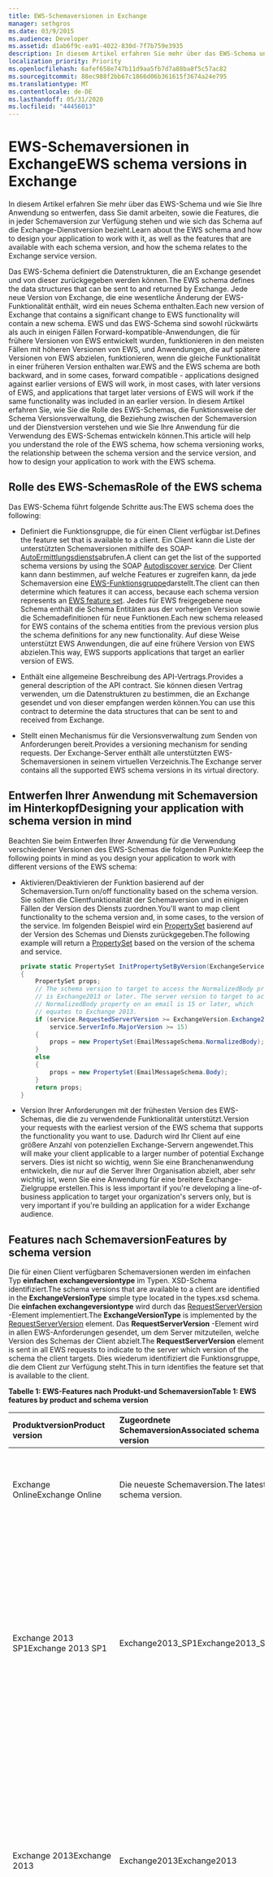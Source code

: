 ```yaml
---
title: EWS-Schemaversionen in Exchange
manager: sethgros
ms.date: 03/9/2015
ms.audience: Developer
ms.assetid: d1ab6f9c-ea91-4022-830d-7f7b759e3935
description: In diesem Artikel erfahren Sie mehr über das EWS-Schema und wie Sie Ihre Anwendung so entwerfen, dass Sie damit arbeiten, sowie die Features, die in jeder Schemaversion zur Verfügung stehen und wie sich das Schema auf die Exchange-Dienstversion bezieht.
localization_priority: Priority
ms.openlocfilehash: 6afef658e747b11d9aa5fb7d7a88ba8f5c57ac82
ms.sourcegitcommit: 88ec988f2bb67c1866d06b361615f3674a24e795
ms.translationtype: MT
ms.contentlocale: de-DE
ms.lasthandoff: 05/31/2020
ms.locfileid: "44456013"
---
```

# <a name="ews-schema-versions-in-exchange"></a><span data-ttu-id="561cb-103">EWS-Schemaversionen in Exchange</span><span class="sxs-lookup"><span data-stu-id="561cb-103">EWS schema versions in Exchange</span></span>

<span data-ttu-id="561cb-104">In diesem Artikel erfahren Sie mehr über das EWS-Schema und wie Sie Ihre Anwendung so entwerfen, dass Sie damit arbeiten, sowie die Features, die in jeder Schemaversion zur Verfügung stehen und wie sich das Schema auf die Exchange-Dienstversion bezieht.</span><span class="sxs-lookup"><span data-stu-id="561cb-104">Learn about the EWS schema and how to design your application to work with it, as well as the features that are available with each schema version, and how the schema relates to the Exchange service version.</span></span>
  
<span data-ttu-id="561cb-105">Das EWS-Schema definiert die Datenstrukturen, die an Exchange gesendet und von dieser zurückgegeben werden können.</span><span class="sxs-lookup"><span data-stu-id="561cb-105">The EWS schema defines the data structures that can be sent to and returned by Exchange.</span></span> <span data-ttu-id="561cb-106">Jede neue Version von Exchange, die eine wesentliche Änderung der EWS-Funktionalität enthält, wird ein neues Schema enthalten.</span><span class="sxs-lookup"><span data-stu-id="561cb-106">Each new version of Exchange that contains a significant change to EWS functionality will contain a new schema.</span></span> <span data-ttu-id="561cb-107">EWS und das EWS-Schema sind sowohl rückwärts als auch in einigen Fällen Forward-kompatible-Anwendungen, die für frühere Versionen von EWS entwickelt wurden, funktionieren in den meisten Fällen mit höheren Versionen von EWS, und Anwendungen, die auf spätere Versionen von EWS abzielen, funktionieren, wenn die gleiche Funktionalität in einer früheren Version enthalten war.</span><span class="sxs-lookup"><span data-stu-id="561cb-107">EWS and the EWS schema are both backward, and in some cases, forward compatible - applications designed against earlier versions of EWS will work, in most cases, with later versions of EWS, and applications that target later versions of EWS will work if the same functionality was included in an earlier version.</span></span> <span data-ttu-id="561cb-108">In diesem Artikel erfahren Sie, wie Sie die Rolle des EWS-Schemas, die Funktionsweise der Schema Versionsverwaltung, die Beziehung zwischen der Schemaversion und der Dienstversion verstehen und wie Sie Ihre Anwendung für die Verwendung des EWS-Schemas entwickeln können.</span><span class="sxs-lookup"><span data-stu-id="561cb-108">This article will help you understand the role of the EWS schema, how schema versioning works, the relationship between the schema version and the service version, and how to design your application to work with the EWS schema.</span></span> 
  
## <a name="role-of-the-ews-schema"></a><span data-ttu-id="561cb-109">Rolle des EWS-Schemas</span><span class="sxs-lookup"><span data-stu-id="561cb-109">Role of the EWS schema</span></span>

<span data-ttu-id="561cb-110">Das EWS-Schema führt folgende Schritte aus:</span><span class="sxs-lookup"><span data-stu-id="561cb-110">The EWS schema does the following:</span></span>
  
- <span data-ttu-id="561cb-111">Definiert die Funktionsgruppe, die für einen Client verfügbar ist.</span><span class="sxs-lookup"><span data-stu-id="561cb-111">Defines the feature set that is available to a client.</span></span> <span data-ttu-id="561cb-112">Ein Client kann die Liste der unterstützten Schemaversionen mithilfe des SOAP- [AutoErmittlungsdiensts](autodiscover-for-exchange.md)abrufen.</span><span class="sxs-lookup"><span data-stu-id="561cb-112">A client can get the list of the supported schema versions by using the SOAP [Autodiscover service](autodiscover-for-exchange.md).</span></span> <span data-ttu-id="561cb-113">Der Client kann dann bestimmen, auf welche Features er zugreifen kann, da jede Schemaversion eine [EWS-Funktionsgruppe](ews-schema-versions-in-exchange.md#bk_features)darstellt.</span><span class="sxs-lookup"><span data-stu-id="561cb-113">The client can then determine which features it can access, because each schema version represents an [EWS feature set](ews-schema-versions-in-exchange.md#bk_features).</span></span> <span data-ttu-id="561cb-114">Jedes für EWS freigegebene neue Schema enthält die Schema Entitäten aus der vorherigen Version sowie die Schemadefinitionen für neue Funktionen.</span><span class="sxs-lookup"><span data-stu-id="561cb-114">Each new schema released for EWS contains of the schema entities from the previous version plus the schema definitions for any new functionality.</span></span> <span data-ttu-id="561cb-115">Auf diese Weise unterstützt EWS Anwendungen, die auf eine frühere Version von EWS abzielen.</span><span class="sxs-lookup"><span data-stu-id="561cb-115">This way, EWS supports applications that target an earlier version of EWS.</span></span>
    
- <span data-ttu-id="561cb-116">Enthält eine allgemeine Beschreibung des API-Vertrags.</span><span class="sxs-lookup"><span data-stu-id="561cb-116">Provides a general description of the API contract.</span></span> <span data-ttu-id="561cb-117">Sie können diesen Vertrag verwenden, um die Datenstrukturen zu bestimmen, die an Exchange gesendet und von dieser empfangen werden können.</span><span class="sxs-lookup"><span data-stu-id="561cb-117">You can use this contract to determine the data structures that can be sent to and received from Exchange.</span></span>
    
- <span data-ttu-id="561cb-118">Stellt einen Mechanismus für die Versionsverwaltung zum Senden von Anforderungen bereit.</span><span class="sxs-lookup"><span data-stu-id="561cb-118">Provides a versioning mechanism for sending requests.</span></span> <span data-ttu-id="561cb-119">Der Exchange-Server enthält alle unterstützten EWS-Schemaversionen in seinem virtuellen Verzeichnis.</span><span class="sxs-lookup"><span data-stu-id="561cb-119">The Exchange server contains all the supported EWS schema versions in its virtual directory.</span></span> 
    
## <a name="designing-your-application-with-schema-version-in-mind"></a><span data-ttu-id="561cb-120">Entwerfen Ihrer Anwendung mit Schemaversion im Hinterkopf</span><span class="sxs-lookup"><span data-stu-id="561cb-120">Designing your application with schema version in mind</span></span>

<span data-ttu-id="561cb-121">Beachten Sie beim Entwerfen Ihrer Anwendung für die Verwendung verschiedener Versionen des EWS-Schemas die folgenden Punkte:</span><span class="sxs-lookup"><span data-stu-id="561cb-121">Keep the following points in mind as you design your application to work with different versions of the EWS schema:</span></span>
  
- <span data-ttu-id="561cb-122">Aktivieren/Deaktivieren der Funktion basierend auf der Schemaversion.</span><span class="sxs-lookup"><span data-stu-id="561cb-122">Turn on/off functionality based on the schema version.</span></span> <span data-ttu-id="561cb-123">Sie sollten die Clientfunktionalität der Schemaversion und in einigen Fällen der Version des Diensts zuordnen.</span><span class="sxs-lookup"><span data-stu-id="561cb-123">You'll want to map client functionality to the schema version and, in some cases, to the version of the service.</span></span> <span data-ttu-id="561cb-124">Im folgenden Beispiel wird ein [PropertySet](https://msdn.microsoft.com/library/office/microsoft.exchange.webservices.data.propertyset%28v=exchg.80%29.aspx) basierend auf der Version des Schemas und Diensts zurückgegeben.</span><span class="sxs-lookup"><span data-stu-id="561cb-124">The following example will return a [PropertySet](https://msdn.microsoft.com/library/office/microsoft.exchange.webservices.data.propertyset%28v=exchg.80%29.aspx) based on the version of the schema and service.</span></span> 
    
  ```cs
  private static PropertySet InitPropertySetByVersion(ExchangeService service)
  {
      PropertySet props;
      // The schema version to target to access the NormalizedBody property 
      // is Exchange2013 or later. The server version to target to access the 
      // NormalizedBody property on an email is 15 or later, which 
      // equates to Exchange 2013.
      if (service.RequestedServerVersion >= ExchangeVersion.Exchange2013 &amp;&amp;
          service.ServerInfo.MajorVersion >= 15)
      {
          props = new PropertySet(EmailMessageSchema.NormalizedBody);
      }
      else
      {
          props = new PropertySet(EmailMessageSchema.Body);
      }
      return props;
  }
  ```

- <span data-ttu-id="561cb-125">Version Ihrer Anforderungen mit der frühesten Version des EWS-Schemas, die die zu verwendende Funktionalität unterstützt.</span><span class="sxs-lookup"><span data-stu-id="561cb-125">Version your requests with the earliest version of the EWS schema that supports the functionality you want to use.</span></span> <span data-ttu-id="561cb-126">Dadurch wird Ihr Client auf eine größere Anzahl von potenziellen Exchange-Servern angewendet.</span><span class="sxs-lookup"><span data-stu-id="561cb-126">This will make your client applicable to a larger number of potential Exchange servers.</span></span> <span data-ttu-id="561cb-127">Dies ist nicht so wichtig, wenn Sie eine Branchenanwendung entwickeln, die nur auf die Server Ihrer Organisation abzielt, aber sehr wichtig ist, wenn Sie eine Anwendung für eine breitere Exchange-Zielgruppe erstellen.</span><span class="sxs-lookup"><span data-stu-id="561cb-127">This is less important if you're developing a line-of-business application to target your organization's servers only, but is very important if you're building an application for a wider Exchange audience.</span></span>
    
## <a name="features-by-schema-version"></a><span data-ttu-id="561cb-128">Features nach Schemaversion</span><span class="sxs-lookup"><span data-stu-id="561cb-128">Features by schema version</span></span>
<span data-ttu-id="561cb-129"><a name="bk_features"> </a></span><span class="sxs-lookup"><span data-stu-id="561cb-129"><a name="bk_features"> </a></span></span>

<span data-ttu-id="561cb-130">Die für einen Client verfügbaren Schemaversionen werden im einfachen Typ **einfachen exchangeversiontype** im Typen. XSD-Schema identifiziert.</span><span class="sxs-lookup"><span data-stu-id="561cb-130">The schema versions that are available to a client are identified in the **ExchangeVersionType** simple type located in the types.xsd schema.</span></span> <span data-ttu-id="561cb-131">Die **einfachen exchangeversiontype** wird durch das [RequestServerVersion](https://msdn.microsoft.com/library/af4032d5-42b3-463e-9d0a-8236d78e5b75%28Office.15%29.aspx) -Element implementiert.</span><span class="sxs-lookup"><span data-stu-id="561cb-131">The **ExchangeVersionType** is implemented by the [RequestServerVersion](https://msdn.microsoft.com/library/af4032d5-42b3-463e-9d0a-8236d78e5b75%28Office.15%29.aspx) element.</span></span> <span data-ttu-id="561cb-132">Das **RequestServerVersion** -Element wird in allen EWS-Anforderungen gesendet, um dem Server mitzuteilen, welche Version des Schemas der Client abzielt.</span><span class="sxs-lookup"><span data-stu-id="561cb-132">The **RequestServerVersion** element is sent in all EWS requests to indicate to the server which version of the schema the client targets.</span></span> <span data-ttu-id="561cb-133">Dies wiederum identifiziert die Funktionsgruppe, die dem Client zur Verfügung steht.</span><span class="sxs-lookup"><span data-stu-id="561cb-133">This in turn identifies the feature set that is available to the client.</span></span> 
  
<span data-ttu-id="561cb-134">**Tabelle 1: EWS-Features nach Produkt-und Schemaversion**</span><span class="sxs-lookup"><span data-stu-id="561cb-134">**Table 1: EWS features by product and schema version**</span></span>

|<span data-ttu-id="561cb-135">**Produktversion**</span><span class="sxs-lookup"><span data-stu-id="561cb-135">**Product version**</span></span>|<span data-ttu-id="561cb-136">**Zugeordnete Schemaversion**</span><span class="sxs-lookup"><span data-stu-id="561cb-136">**Associated schema version**</span></span>|<span data-ttu-id="561cb-137">**Features**</span><span class="sxs-lookup"><span data-stu-id="561cb-137">**Features**</span></span>|
|:-----|:-----|:-----|
|<span data-ttu-id="561cb-138">Exchange Online</span><span class="sxs-lookup"><span data-stu-id="561cb-138">Exchange Online</span></span>  |<span data-ttu-id="561cb-139">Die neueste Schemaversion.</span><span class="sxs-lookup"><span data-stu-id="561cb-139">The latest schema version.</span></span>  |<span data-ttu-id="561cb-140">Enthält alle Features in der aktuellen Version von Exchange sowie alle neuen Features, die für Online Clients hinzugefügt werden.</span><span class="sxs-lookup"><span data-stu-id="561cb-140">Includes all the features in the current version of Exchange in addition to any new features that are added for online clients.</span></span> |
|<span data-ttu-id="561cb-141">Exchange 2013 SP1</span><span class="sxs-lookup"><span data-stu-id="561cb-141">Exchange 2013 SP1</span></span> |<span data-ttu-id="561cb-142">Exchange2013_SP1</span><span class="sxs-lookup"><span data-stu-id="561cb-142">Exchange2013_SP1</span></span> | <span data-ttu-id="561cb-143">Enthält alle Features in Exchange 2013.</span><span class="sxs-lookup"><span data-stu-id="561cb-143">Includes all the features in Exchange 2013.</span></span><br/><br/><span data-ttu-id="561cb-144">Die folgenden Features wurden in Exchange 2013 SP1 eingeführt:</span><span class="sxs-lookup"><span data-stu-id="561cb-144">The following features were introduced in Exchange 2013 SP1:</span></span> <ul><li>[<span data-ttu-id="561cb-145">Aufbewahrungsrichtlinie für Postfächer</span><span class="sxs-lookup"><span data-stu-id="561cb-145">Mailbox hold policy</span></span>](https://msdn.microsoft.com/library/office/microsoft.exchange.webservices.data.exchangeservice.setholdonmailboxes%28v=exchg.80%29.aspx) </li><li> [<span data-ttu-id="561cb-146">Vorschlagen einer neuen Zeit</span><span class="sxs-lookup"><span data-stu-id="561cb-146">Propose new time</span></span>](how-to-propose-a-new-meeting-time-by-using-ews-in-exchange.md) </li><li>  <span data-ttu-id="561cb-147">Lesen von Bestätigungs Updates zum [Aktualisieren](https://msdn.microsoft.com/library/office/dn600559%28v=exchg.80%29.aspx) und [Löschen](https://msdn.microsoft.com/library/office/dn600557%28v=exchg.80%29.aspx) von Elementen</span><span class="sxs-lookup"><span data-stu-id="561cb-147">Read receipt updates for [updating](https://msdn.microsoft.com/library/office/dn600559%28v=exchg.80%29.aspx) and [deleting](https://msdn.microsoft.com/library/office/dn600557%28v=exchg.80%29.aspx) items</span></span>  </li><li> <span data-ttu-id="561cb-148">[IRM-Informations](https://msdn.microsoft.com/library/office/microsoft.exchange.webservices.data.conversation.hasirm%28v=exchg.80%29.aspx) Update für Unterhaltungen</span><span class="sxs-lookup"><span data-stu-id="561cb-148">[IRM information](https://msdn.microsoft.com/library/office/microsoft.exchange.webservices.data.conversation.hasirm%28v=exchg.80%29.aspx) update for conversations</span></span>  </li></ul> |
|<span data-ttu-id="561cb-149">Exchange 2013</span><span class="sxs-lookup"><span data-stu-id="561cb-149">Exchange 2013</span></span>   |<span data-ttu-id="561cb-150">Exchange2013</span><span class="sxs-lookup"><span data-stu-id="561cb-150">Exchange2013</span></span>   | <span data-ttu-id="561cb-151">Umfasst alle Features, die in Exchange 2007 und Exchange 2010 eingeführt wurden.</span><span class="sxs-lookup"><span data-stu-id="561cb-151">Includes all features introduced in Exchange 2007 and Exchange 2010.</span></span> <br/><br/><span data-ttu-id="561cb-152">Die folgenden Features wurden in Exchange 2013 eingeführt:</span><span class="sxs-lookup"><span data-stu-id="561cb-152">The following features were introduced in Exchange 2013:</span></span><ul><li><span data-ttu-id="561cb-153">Archivierung</span><span class="sxs-lookup"><span data-stu-id="561cb-153">Archiving</span></span>  </li><li>  <span data-ttu-id="561cb-154">eDiscovery</span><span class="sxs-lookup"><span data-stu-id="561cb-154">eDiscovery</span></span>  </li><li>  <span data-ttu-id="561cb-155">Personas</span><span class="sxs-lookup"><span data-stu-id="561cb-155">Personas</span></span>  </li><li>  <span data-ttu-id="561cb-156">Aufbewahrungsrichtlinien</span><span class="sxs-lookup"><span data-stu-id="561cb-156">Retention policies</span></span>  </li><li>  <span data-ttu-id="561cb-157">Einheitlicher Kontaktspeicher</span><span class="sxs-lookup"><span data-stu-id="561cb-157">Unified Contact Store</span></span>  </li><li>  <span data-ttu-id="561cb-158">Benutzerfotos</span><span class="sxs-lookup"><span data-stu-id="561cb-158">User photos</span></span>  </li></ul> |
|<span data-ttu-id="561cb-159">Exchange 2010 SP2</span><span class="sxs-lookup"><span data-stu-id="561cb-159">Exchange 2010 SP2</span></span>   |<span data-ttu-id="561cb-160">Exchange2010_SP2</span><span class="sxs-lookup"><span data-stu-id="561cb-160">Exchange2010_SP2</span></span> | <span data-ttu-id="561cb-161">Enthält alle Features, die in Exchange 2010 SP1 eingeführt wurden.</span><span class="sxs-lookup"><span data-stu-id="561cb-161">Includes all the features introduced in Exchange 2010 SP1.</span></span> <br/><br/><span data-ttu-id="561cb-162">Die folgenden Features wurden in Exchange 2010 SP2 eingeführt:</span><span class="sxs-lookup"><span data-stu-id="561cb-162">The following features were introduced in Exchange 2010 SP2:</span></span><ul><li><span data-ttu-id="561cb-163">Abrufen des Kennwortablaufs</span><span class="sxs-lookup"><span data-stu-id="561cb-163">Get Password Expiration</span></span>  </li><li>  <span data-ttu-id="561cb-164">DateTime-Genauigkeit</span><span class="sxs-lookup"><span data-stu-id="561cb-164">DateTime precision</span></span>  </li><li>  <span data-ttu-id="561cb-165">Aktualisierte Eigenschaftenbezeichner für Kontakte</span><span class="sxs-lookup"><span data-stu-id="561cb-165">Updated property identifiers for contacts</span></span>  </li><li>  <span data-ttu-id="561cb-166">Neue Szenarien für Identitätswechsel</span><span class="sxs-lookup"><span data-stu-id="561cb-166">New impersonation scenarios</span></span>  </li></ul> |
|<span data-ttu-id="561cb-167">Exchange 2010 SP1</span><span class="sxs-lookup"><span data-stu-id="561cb-167">Exchange 2010 SP1</span></span>  |<span data-ttu-id="561cb-168">Exchange2010_SP1</span><span class="sxs-lookup"><span data-stu-id="561cb-168">Exchange2010_SP1</span></span>   | <span data-ttu-id="561cb-169">Enthält alle Features, die in Exchange 2010 eingeführt wurden.</span><span class="sxs-lookup"><span data-stu-id="561cb-169">Includes all the features introduced in Exchange 2010.</span></span> <br/><br/><span data-ttu-id="561cb-170">Die folgenden Features wurden in Exchange 2010 SP1 eingeführt:</span><span class="sxs-lookup"><span data-stu-id="561cb-170">The following features were introduced in Exchange 2010 SP1:</span></span><ul><li><span data-ttu-id="561cb-171">Erstellen, abrufen und Ändern von Posteingangsregeln</span><span class="sxs-lookup"><span data-stu-id="561cb-171">Create, retrieve and modify Inbox rules</span></span>  </li><li>  <span data-ttu-id="561cb-172">Programmgesteuerten Zugriff auf Archivpostfach</span><span class="sxs-lookup"><span data-stu-id="561cb-172">Programmatic access to Archive Mailbox</span></span>  </li><li>  <span data-ttu-id="561cb-173">Konversations Aktionen</span><span class="sxs-lookup"><span data-stu-id="561cb-173">Conversations actions</span></span>  </li><li>  <span data-ttu-id="561cb-174">Firewall durchlaufen von Benachrichtigungen</span><span class="sxs-lookup"><span data-stu-id="561cb-174">Firewall traversing notifications</span></span>  </li><li>  <span data-ttu-id="561cb-175">Verbesserte Verwaltungsfunktionen</span><span class="sxs-lookup"><span data-stu-id="561cb-175">Improved administration features</span></span>  </li><li>  <span data-ttu-id="561cb-176">Verbesserte Unterstützung für gemischte Versionen</span><span class="sxs-lookup"><span data-stu-id="561cb-176">Improved mixed version support</span></span>  </li><li>  <span data-ttu-id="561cb-177">Unterstützung des Einschränkungs Schutzes</span><span class="sxs-lookup"><span data-stu-id="561cb-177">Throttling protection support</span></span>  </li><li>  <span data-ttu-id="561cb-178">Steuerung des Anwendungszugriffs auf EWS</span><span class="sxs-lookup"><span data-stu-id="561cb-178">Control of application access to EWS</span></span>  </li><li>  <span data-ttu-id="561cb-179">Unterstützung der Client Zertifikatauthentifizierung</span><span class="sxs-lookup"><span data-stu-id="561cb-179">Client certificate authentication support</span></span>  </li></ul> |
|<span data-ttu-id="561cb-180">Exchange 2010</span><span class="sxs-lookup"><span data-stu-id="561cb-180">Exchange 2010</span></span>  |<span data-ttu-id="561cb-181">Exchange2010</span><span class="sxs-lookup"><span data-stu-id="561cb-181">Exchange2010</span></span>   | <span data-ttu-id="561cb-182">Enthält alle Features, die in Exchange 2007 SP1 eingeführt wurden.</span><span class="sxs-lookup"><span data-stu-id="561cb-182">Includes all features introduced in Exchange 2007 SP1.</span></span> <br/><br/><span data-ttu-id="561cb-183">Die folgenden Features wurden in der ersten Version von Exchange 2010 eingeführt:</span><span class="sxs-lookup"><span data-stu-id="561cb-183">The following features were introduced in the initial release version of Exchange 2010:</span></span><ul><li><span data-ttu-id="561cb-184">Vollständige private Verteilerliste</span><span class="sxs-lookup"><span data-stu-id="561cb-184">Full Private Distribution List</span></span>  </li><li>  <span data-ttu-id="561cb-185">Benutzer Konfigurationsobjekte</span><span class="sxs-lookup"><span data-stu-id="561cb-185">User Configuration Objects</span></span>  </li><li>  <span data-ttu-id="561cb-186">Ordner zugeordnete Elemente</span><span class="sxs-lookup"><span data-stu-id="561cb-186">Folder Associated Items</span></span>  </li><li>  <span data-ttu-id="561cb-187">Nachrichtenverfolgung</span><span class="sxs-lookup"><span data-stu-id="561cb-187">Message tracking</span></span>  </li><li>  <span data-ttu-id="561cb-188">Unified Messaging</span><span class="sxs-lookup"><span data-stu-id="561cb-188">Unified Messaging</span></span>  </li><li>  <span data-ttu-id="561cb-189">SOAP-AutoErmittlung</span><span class="sxs-lookup"><span data-stu-id="561cb-189">SOAP Autodiscover</span></span>  </li><li>  <span data-ttu-id="561cb-190">Erweiterte Zeitzonenunterstützung</span><span class="sxs-lookup"><span data-stu-id="561cb-190">Enhanced Time Zone support</span></span>  </li><li>  <span data-ttu-id="561cb-191">Informationen zur Raum Ressourcenverfügbarkeit</span><span class="sxs-lookup"><span data-stu-id="561cb-191">Room resource availability information</span></span>  </li><li>  <span data-ttu-id="561cb-192">Indizierte Suche</span><span class="sxs-lookup"><span data-stu-id="561cb-192">Indexed search</span></span>  </li><li>  <span data-ttu-id="561cb-193">Zugriff auf den Papierkorb</span><span class="sxs-lookup"><span data-stu-id="561cb-193">Dumpster access</span></span>  </li><li>  <span data-ttu-id="561cb-194">E-Mail-Infos</span><span class="sxs-lookup"><span data-stu-id="561cb-194">MailTips information</span></span>  </li></ul> |
|<span data-ttu-id="561cb-195">Exchange 2007 SP1</span><span class="sxs-lookup"><span data-stu-id="561cb-195">Exchange 2007 SP1</span></span>   |<span data-ttu-id="561cb-196">Exchange2007_SP1</span><span class="sxs-lookup"><span data-stu-id="561cb-196">Exchange2007_SP1</span></span>  | <span data-ttu-id="561cb-197">Enthält alle Features, die in Exchange 2007 eingeführt wurden.</span><span class="sxs-lookup"><span data-stu-id="561cb-197">Includes all the features introduced in Exchange 2007.</span></span> <br/><br/><span data-ttu-id="561cb-198">Die folgenden Features wurden in Exchange 2007 SP1 eingeführt:</span><span class="sxs-lookup"><span data-stu-id="561cb-198">The following features were introduced in Exchange 2007 SP1:</span></span><ul><li><span data-ttu-id="561cb-199">Delegieren der Verwaltung</span><span class="sxs-lookup"><span data-stu-id="561cb-199">Delegate management</span></span>  </li><li>  <span data-ttu-id="561cb-200">Ordnerberechtigungen</span><span class="sxs-lookup"><span data-stu-id="561cb-200">Folder permissions</span></span>  </li><li>  <span data-ttu-id="561cb-201">Öffentliche Ordner</span><span class="sxs-lookup"><span data-stu-id="561cb-201">Public folders</span></span>  </li><li>  <span data-ttu-id="561cb-202">Bereitstellungselemente</span><span class="sxs-lookup"><span data-stu-id="561cb-202">Post items</span></span>  </li><li>  <span data-ttu-id="561cb-203">ID-Konvertierung</span><span class="sxs-lookup"><span data-stu-id="561cb-203">ID conversion</span></span>  </li></ul>|
|<span data-ttu-id="561cb-204">Exchange 2007</span><span class="sxs-lookup"><span data-stu-id="561cb-204">Exchange 2007</span></span>  |<span data-ttu-id="561cb-205">Exchange2007</span><span class="sxs-lookup"><span data-stu-id="561cb-205">Exchange2007</span></span> | <span data-ttu-id="561cb-206">Die folgenden Features wurden in der ersten Version von Exchange 2007 eingeführt:</span><span class="sxs-lookup"><span data-stu-id="561cb-206">The following features were introduced in the initial release version of Exchange 2007:</span></span><ul><li><span data-ttu-id="561cb-207">Vollzugriff auf Elemente, Ordner und Anlagen (erstellen, abrufen, aktualisieren, löschen)</span><span class="sxs-lookup"><span data-stu-id="561cb-207">Full access to items, folders, and attachments (Create, Get, Update, Delete)</span></span>  </li><li>  <span data-ttu-id="561cb-208">Verfügbarkeit</span><span class="sxs-lookup"><span data-stu-id="561cb-208">Availability</span></span>  </li><li>  <span data-ttu-id="561cb-209">Abwesenheitseinstellungen</span><span class="sxs-lookup"><span data-stu-id="561cb-209">Out of Office settings</span></span>  </li><li>  <span data-ttu-id="561cb-210">Benachrichtigungen</span><span class="sxs-lookup"><span data-stu-id="561cb-210">Notifications</span></span>  </li><li>  <span data-ttu-id="561cb-211">Synchronisierung</span><span class="sxs-lookup"><span data-stu-id="561cb-211">Synchronization</span></span>  </li><li>  <span data-ttu-id="561cb-212">Namensauflösung</span><span class="sxs-lookup"><span data-stu-id="561cb-212">Name resolution</span></span>  </li><li>  <span data-ttu-id="561cb-213">Verteilerliste (DL)-Erweiterung</span><span class="sxs-lookup"><span data-stu-id="561cb-213">Distribution list (DL) expansion</span></span>  </li><li>  <span data-ttu-id="561cb-214">Suchen</span><span class="sxs-lookup"><span data-stu-id="561cb-214">Search</span></span>  </li></ul> |
   
## <a name="relationship-between-the-ews-schema-and-the-service-version"></a><span data-ttu-id="561cb-215">Beziehung zwischen dem EWS-Schema und der Dienstversion</span><span class="sxs-lookup"><span data-stu-id="561cb-215">Relationship between the EWS schema and the service version</span></span>
<span data-ttu-id="561cb-216"><a name="bk_features"> </a></span><span class="sxs-lookup"><span data-stu-id="561cb-216"><a name="bk_features"> </a></span></span>

<span data-ttu-id="561cb-217">Die EWS-Schemaversion bezieht sich auf die Version des EWS-Diensts, den der Server ausführt.</span><span class="sxs-lookup"><span data-stu-id="561cb-217">The EWS schema version is related to the version of the EWS service that the server is running.</span></span> <span data-ttu-id="561cb-218">Das Benennungsmuster für das EWS-Schema bezieht sich auf die lokalen Versionen von Exchange.</span><span class="sxs-lookup"><span data-stu-id="561cb-218">The naming pattern for the EWS schema is related to the on-premises versions of Exchange.</span></span> <span data-ttu-id="561cb-219">Die erste Version von Exchange 2013 enthält beispielsweise eine Dienstversion von 15.00.0516.032 und den Schemanamen **Exchange2013**.</span><span class="sxs-lookup"><span data-stu-id="561cb-219">For example, the initial release of Exchange 2013 has a service version of 15.00.0516.032 and the schema name **Exchange2013**.</span></span> <span data-ttu-id="561cb-220">Da das Schema für Exchange 2013 aktualisiert wurde, haben sowohl Exchange 2013 als auch Exchange Online mit einer Dienstversion von 15.00.0516.032 und später denselben Versionsnamen für das neueste Schema.</span><span class="sxs-lookup"><span data-stu-id="561cb-220">Because the schema was updated for Exchange 2013, both Exchange 2013 and Exchange Online with a service version of 15.00.0516.032 and later have the same version name for the latest schema.</span></span> <span data-ttu-id="561cb-221">In früheren Versionen von Exchange wurde das EWS-Schema nicht mit kumulierten Updates (früher als Rollups bezeichnet) aktualisiert.</span><span class="sxs-lookup"><span data-stu-id="561cb-221">In earlier versions of Exchange, the EWS schema was not updated with cumulative updates (formerly called rollups).</span></span> <span data-ttu-id="561cb-222">Da Exchange jedoch häufiger zur Unterstützung von Exchange Online aktualisiert wird, enthalten kumulative Updates nun Schema Updates für EWS.</span><span class="sxs-lookup"><span data-stu-id="561cb-222">But because Exchange is updated more frequently to support Exchange Online, cumulative updates now contain schema updates for EWS.</span></span> <span data-ttu-id="561cb-223">Die Namen der Schemadatei und der zugehörige Schema Versionsname werden nur mit Service Packs oder Hauptversionen von Exchange lokal aktualisiert.</span><span class="sxs-lookup"><span data-stu-id="561cb-223">The schema file names, and the associated schema version name, are only updated with service packs or major releases of Exchange on-premises.</span></span>
  
<span data-ttu-id="561cb-224">Während das EWS-Schema den Vertrag definiert, ist in einigen Szenarien die Dienstversion die einzige Möglichkeit für einen Client, um zu bestimmen, wie er mit dem Dienst interagieren soll.</span><span class="sxs-lookup"><span data-stu-id="561cb-224">While the EWS schema defines the contract, in some scenarios, the service version is the only way for a client to determine how it is supposed to interact with the service.</span></span> <span data-ttu-id="561cb-225">Änderungen am Dienstverhalten, die nicht im Schema reflektiert werden, können nur durch die in allen EWS-Antworten zurückgegebene Dienstversion bestimmt werden.</span><span class="sxs-lookup"><span data-stu-id="561cb-225">Service behavior changes that aren't reflected in the schema can only be determined by the service version returned in all EWS responses.</span></span> <span data-ttu-id="561cb-226">Wenn beispielsweise [Öffentliche Ordner](public-folder-access-with-ews-in-exchange.md) in Exchange 2013 neu entworfen wurden, werden die Vorgänge zum Ändern und kopieren öffentlicher Ordner verwendet.</span><span class="sxs-lookup"><span data-stu-id="561cb-226">For example, when [public folders](public-folder-access-with-ews-in-exchange.md) were redesigned in Exchange 2013, the operations that are used to move and copy public folders changed.</span></span> <span data-ttu-id="561cb-227">Wenn Sie einen Client zum Kopieren öffentlicher Ordner in Exchange 2010 entworfen haben, müssen Sie ihn aktualisieren, um unterschiedliche Vorgänge zu verwenden, um dasselbe Ergebnis in Exchange 2013 zu erhalten.</span><span class="sxs-lookup"><span data-stu-id="561cb-227">If you designed a client to copy public folders in Exchange 2010, you would need to update it to use different operations to get the same result in Exchange 2013.</span></span> 
  
## <a name="how-the-ews-schema-is-updated"></a><span data-ttu-id="561cb-228">Aktualisieren des EWS-Schemas</span><span class="sxs-lookup"><span data-stu-id="561cb-228">How the EWS schema is updated</span></span>
<span data-ttu-id="561cb-229"><a name="bk_features"> </a></span><span class="sxs-lookup"><span data-stu-id="561cb-229"><a name="bk_features"> </a></span></span>

<span data-ttu-id="561cb-230">Exchange-Server, auf denen Exchange-Versionen mit Exchange 2007 beginnen, enthalten das EWS-Schema in das virtuelle Verzeichnis, in dem der EWS-Dienst gehostet wird.</span><span class="sxs-lookup"><span data-stu-id="561cb-230">Exchange servers running versions of Exchange starting with Exchange 2007 include the EWS schema in the virtual directory that hosts the EWS service.</span></span> <span data-ttu-id="561cb-231">Die aktuelle Schemaversion wird immer durch die Typen. xsd-und Messages. XSD-Dateien dargestellt.</span><span class="sxs-lookup"><span data-stu-id="561cb-231">The current schema version is always represented by the types.xsd and messages.xsd files.</span></span> <span data-ttu-id="561cb-232">Abbildung 1 zeigt, wie das Schema "Messages. xsd" verzweigt wird, wenn eine neue Version des Schemas entwickelt wird.</span><span class="sxs-lookup"><span data-stu-id="561cb-232">Figure 1 shows how the messages.xsd schema is forked when a new version of the schema is developed.</span></span> <span data-ttu-id="561cb-233">Bevor neue Funktionen hinzugefügt werden, wird eine Kopie des ursprünglichen Schemas "Messages. xsd" eingefügt und umbenannt, um die vorherige Version des Schemas darzustellen.</span><span class="sxs-lookup"><span data-stu-id="561cb-233">Before new functionality is added, a copy of the original messages.xsd schema is included and renamed to represent the previous version of the schema.</span></span> <span data-ttu-id="561cb-234">Die Datei Messages. xsd wird dann mit der Dienstbeschreibung für die neue Version aktualisiert.</span><span class="sxs-lookup"><span data-stu-id="561cb-234">The messages.xsd file is then updated with the service description for the new version.</span></span>
  
<span data-ttu-id="561cb-235">**Abbildung 1. Aktualisieren des EWS-Schemas**</span><span class="sxs-lookup"><span data-stu-id="561cb-235">**Figure 1. How the EWS schema is updated**</span></span>

![Eine Abbildung, die zeigt, wie das EWS-Schema aktualisiert wird. Die aktuelle Schemaversion ist gegabelt, sodass sie bei der vorherigen Version umbenannt wird und der aktuelle Dateiname die aktuelle Version darstellt.](media/Ex15_EWS_Schema_Update1.png)
  
<span data-ttu-id="561cb-238">Bevor das EWS-Schema für eine neue Version aktualisiert wird, wird die aktuelle Version des Schemas mit der folgenden Konvention verzweigt und umbenannt:</span><span class="sxs-lookup"><span data-stu-id="561cb-238">Before the EWS schema is updated for a new version, the current version of the schema is forked and renamed using the following convention:</span></span>
  
`<schemaname>-<majorserverversion><servicepack>.xsd`
  
<span data-ttu-id="561cb-239">Der Name der ursprünglichen Datei stellt dann das neueste Schema dar.</span><span class="sxs-lookup"><span data-stu-id="561cb-239">The original file name then represents the latest schema.</span></span> <span data-ttu-id="561cb-240">Alle neuen Features werden dem neuesten Schema hinzugefügt, mit Ausnahme von Updates und Fixes für die früheren Versionen des Schemas.</span><span class="sxs-lookup"><span data-stu-id="561cb-240">All new features are added to the latest schema, with the exception of updates and fixes to the earlier versions of the schema.</span></span> 
  
## <a name="see-also"></a><span data-ttu-id="561cb-241">Siehe auch</span><span class="sxs-lookup"><span data-stu-id="561cb-241">See also</span></span>

- [<span data-ttu-id="561cb-242">EWS-Schemaversionen in Exchange</span><span class="sxs-lookup"><span data-stu-id="561cb-242">EWS schema versions in Exchange</span></span>](ews-schema-versions-in-exchange.md) 
- [<span data-ttu-id="561cb-243">AutoErmittlung für Exchange</span><span class="sxs-lookup"><span data-stu-id="561cb-243">Autodiscover for Exchange</span></span>](autodiscover-for-exchange.md) 
- [<span data-ttu-id="561cb-244">Entwickeln von Webdienstclients für Exchange</span><span class="sxs-lookup"><span data-stu-id="561cb-244">Develop web service clients for Exchange</span></span>](develop-web-service-clients-for-exchange.md)
    

